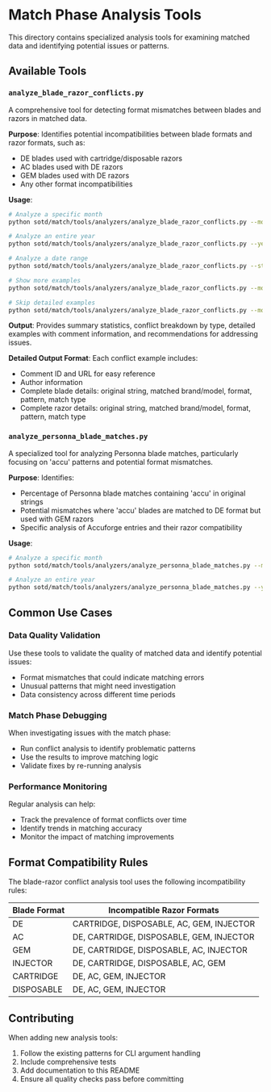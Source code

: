 # Match Phase Analysis Tools

This directory contains specialized analysis tools for examining matched data and identifying potential issues or patterns.

## Available Tools

### `analyze_blade_razor_conflicts.py`

A comprehensive tool for detecting format mismatches between blades and razors in matched data.

**Purpose**: Identifies potential incompatibilities between blade formats and razor formats, such as:
- DE blades used with cartridge/disposable razors
- AC blades used with DE razors
- GEM blades used with DE razors
- Any other format incompatibilities

**Usage**:
```bash
# Analyze a specific month
python sotd/match/tools/analyzers/analyze_blade_razor_conflicts.py --month 2024-01

# Analyze an entire year
python sotd/match/tools/analyzers/analyze_blade_razor_conflicts.py --year 2024

# Analyze a date range
python sotd/match/tools/analyzers/analyze_blade_razor_conflicts.py --start 2024-01 --end 2024-06

# Show more examples
python sotd/match/tools/analyzers/analyze_blade_razor_conflicts.py --month 2024-01 --examples 50

# Skip detailed examples
python sotd/match/tools/analyzers/analyze_blade_razor_conflicts.py --month 2024-01 --no-examples
```

**Output**: Provides summary statistics, conflict breakdown by type, detailed examples with comment information, and recommendations for addressing issues.

**Detailed Output Format**: Each conflict example includes:
- Comment ID and URL for easy reference
- Author information
- Complete blade details: original string, matched brand/model, format, pattern, match type
- Complete razor details: original string, matched brand/model, format, pattern, match type

### `analyze_personna_blade_matches.py`

A specialized tool for analyzing Personna blade matches, particularly focusing on 'accu' patterns and potential format mismatches.

**Purpose**: Identifies:
- Percentage of Personna blade matches containing 'accu' in original strings
- Potential mismatches where 'accu' blades are matched to DE format but used with GEM razors
- Specific analysis of Accuforge entries and their razor compatibility

**Usage**:
```bash
# Analyze a specific month
python sotd/match/tools/analyzers/analyze_personna_blade_matches.py --month 2024-01

# Analyze an entire year
python sotd/match/tools/analyzers/analyze_personna_blade_matches.py --year 2024
```

## Common Use Cases

### Data Quality Validation
Use these tools to validate the quality of matched data and identify potential issues:
- Format mismatches that could indicate matching errors
- Unusual patterns that might need investigation
- Data consistency across different time periods

### Match Phase Debugging
When investigating issues with the match phase:
- Run conflict analysis to identify problematic patterns
- Use the results to improve matching logic
- Validate fixes by re-running analysis

### Performance Monitoring
Regular analysis can help:
- Track the prevalence of format conflicts over time
- Identify trends in matching accuracy
- Monitor the impact of matching improvements

## Format Compatibility Rules

The blade-razor conflict analysis tool uses the following incompatibility rules:

| Blade Format | Incompatible Razor Formats |
|--------------|---------------------------|
| DE           | CARTRIDGE, DISPOSABLE, AC, GEM, INJECTOR |
| AC           | DE, CARTRIDGE, DISPOSABLE, GEM, INJECTOR |
| GEM          | DE, CARTRIDGE, DISPOSABLE, AC, INJECTOR |
| INJECTOR     | DE, CARTRIDGE, DISPOSABLE, AC, GEM |
| CARTRIDGE    | DE, AC, GEM, INJECTOR |
| DISPOSABLE   | DE, AC, GEM, INJECTOR |

## Contributing

When adding new analysis tools:
1. Follow the existing patterns for CLI argument handling
2. Include comprehensive tests
3. Add documentation to this README
4. Ensure all quality checks pass before committing